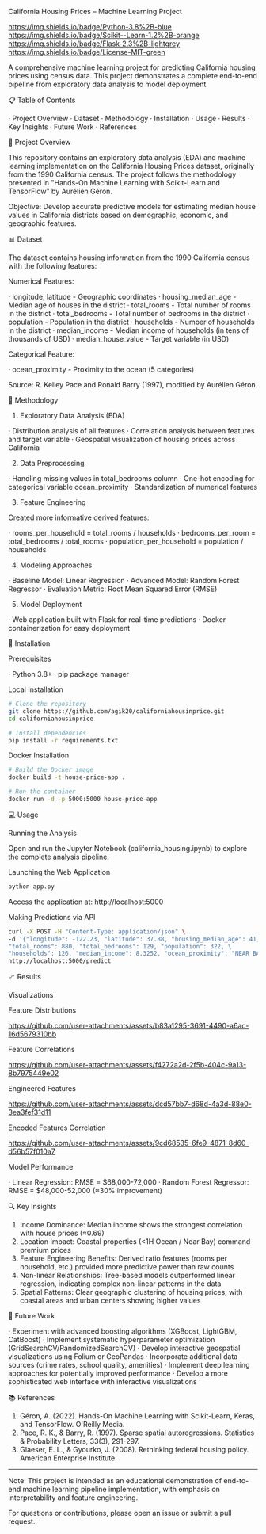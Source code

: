 California Housing Prices – Machine Learning Project

https://img.shields.io/badge/Python-3.8%2B-blue
https://img.shields.io/badge/Scikit--Learn-1.2%2B-orange
https://img.shields.io/badge/Flask-2.3%2B-lightgrey
https://img.shields.io/badge/License-MIT-green

A comprehensive machine learning project for predicting California housing prices using census data. This project demonstrates a complete end-to-end pipeline from exploratory data analysis to model deployment.

📋 Table of Contents

· Project Overview
· Dataset
· Methodology
· Installation
· Usage
· Results
· Key Insights
· Future Work
· References

🎯 Project Overview

This repository contains an exploratory data analysis (EDA) and machine learning implementation on the California Housing Prices dataset, originally from the 1990 California census. The project follows the methodology presented in "Hands-On Machine Learning with Scikit-Learn and TensorFlow" by Aurélien Géron.

Objective: Develop accurate predictive models for estimating median house values in California districts based on demographic, economic, and geographic features.

📊 Dataset

The dataset contains housing information from the 1990 California census with the following features:

Numerical Features:

· longitude, latitude - Geographic coordinates
· housing_median_age - Median age of houses in the district
· total_rooms - Total number of rooms in the district
· total_bedrooms - Total number of bedrooms in the district
· population - Population in the district
· households - Number of households in the district
· median_income - Median income of households (in tens of thousands of USD)
· median_house_value - Target variable (in USD)

Categorical Feature:

· ocean_proximity - Proximity to the ocean (5 categories)

Source: R. Kelley Pace and Ronald Barry (1997), modified by Aurélien Géron.

🔬 Methodology

1. Exploratory Data Analysis (EDA)

· Distribution analysis of all features
· Correlation analysis between features and target variable
· Geospatial visualization of housing prices across California

2. Data Preprocessing

· Handling missing values in total_bedrooms column
· One-hot encoding for categorical variable ocean_proximity
· Standardization of numerical features

3. Feature Engineering

Created more informative derived features:

· rooms_per_household = total_rooms / households
· bedrooms_per_room = total_bedrooms / total_rooms
· population_per_household = population / households

4. Modeling Approaches

· Baseline Model: Linear Regression
· Advanced Model: Random Forest Regressor
· Evaluation Metric: Root Mean Squared Error (RMSE)

5. Model Deployment

· Web application built with Flask for real-time predictions
· Docker containerization for easy deployment

🚀 Installation

Prerequisites

· Python 3.8+
· pip package manager

Local Installation

```bash
# Clone the repository
git clone https://github.com/agik20/californiahousinprice.git
cd californiahousinprice

# Install dependencies
pip install -r requirements.txt
```

Docker Installation

```bash
# Build the Docker image
docker build -t house-price-app .

# Run the container
docker run -d -p 5000:5000 house-price-app
```

💻 Usage

Running the Analysis

Open and run the Jupyter Notebook (california_housing.ipynb) to explore the complete analysis pipeline.

Launching the Web Application

```bash
python app.py
```

Access the application at: http://localhost:5000

Making Predictions via API

```bash
curl -X POST -H "Content-Type: application/json" \
-d '{"longitude": -122.23, "latitude": 37.88, "housing_median_age": 41, \
"total_rooms": 880, "total_bedrooms": 129, "population": 322, \
"households": 126, "median_income": 8.3252, "ocean_proximity": "NEAR BAY"}' \
http://localhost:5000/predict
```

📈 Results

Visualizations

Feature Distributions

https://github.com/user-attachments/assets/b83a1295-3691-4490-a6ac-16d5679310bb

Feature Correlations

https://github.com/user-attachments/assets/f4272a2d-2f5b-404c-9a13-8b7975449e02

Engineered Features

https://github.com/user-attachments/assets/dcd57bb7-d68d-4a3d-88e0-3ea3fef31d11

Encoded Features Correlation

https://github.com/user-attachments/assets/9cd68535-6fe9-4871-8d60-d56b57f010a7

Model Performance

· Linear Regression: RMSE = $68,000-72,000
· Random Forest Regressor: RMSE = $48,000-52,000 (≈30% improvement)

🔍 Key Insights

1. Income Dominance: Median income shows the strongest correlation with house prices (≈0.69)
2. Location Impact: Coastal properties (<1H Ocean / Near Bay) command premium prices
3. Feature Engineering Benefits: Derived ratio features (rooms per household, etc.) provided more predictive power than raw counts
4. Non-linear Relationships: Tree-based models outperformed linear regression, indicating complex non-linear patterns in the data
5. Spatial Patterns: Clear geographic clustering of housing prices, with coastal areas and urban centers showing higher values

🔮 Future Work

· Experiment with advanced boosting algorithms (XGBoost, LightGBM, CatBoost)
· Implement systematic hyperparameter optimization (GridSearchCV/RandomizedSearchCV)
· Develop interactive geospatial visualizations using Folium or GeoPandas
· Incorporate additional data sources (crime rates, school quality, amenities)
· Implement deep learning approaches for potentially improved performance
· Develop a more sophisticated web interface with interactive visualizations

📚 References

1. Géron, A. (2022). Hands-On Machine Learning with Scikit-Learn, Keras, and TensorFlow. O'Reilly Media.
2. Pace, R. K., & Barry, R. (1997). Sparse spatial autoregressions. Statistics & Probability Letters, 33(3), 291-297.
3. Glaeser, E. L., & Gyourko, J. (2008). Rethinking federal housing policy. American Enterprise Institute.

---

Note: This project is intended as an educational demonstration of end-to-end machine learning pipeline implementation, with emphasis on interpretability and feature engineering.

For questions or contributions, please open an issue or submit a pull request.